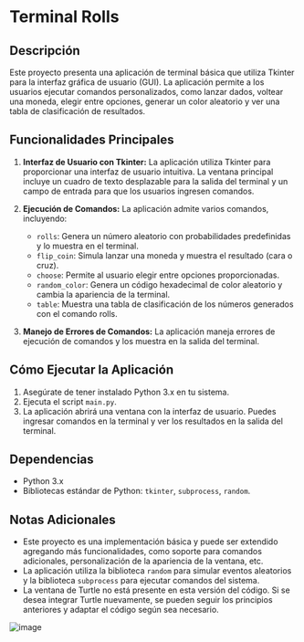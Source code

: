 # Terminal Rolls

## Descripción
Este proyecto presenta una aplicación de terminal básica que utiliza Tkinter para la interfaz gráfica de usuario (GUI). La aplicación permite a los usuarios ejecutar comandos personalizados, como lanzar dados, voltear una moneda, elegir entre opciones, generar un color aleatorio y ver una tabla de clasificación de resultados.

## Funcionalidades Principales
1. **Interfaz de Usuario con Tkinter:** La aplicación utiliza Tkinter para proporcionar una interfaz de usuario intuitiva. La ventana principal incluye un cuadro de texto desplazable para la salida del terminal y un campo de entrada para que los usuarios ingresen comandos.

2. **Ejecución de Comandos:** La aplicación admite varios comandos, incluyendo:
   - `rolls`: Genera un número aleatorio con probabilidades predefinidas y lo muestra en el terminal.
   - `flip_coin`: Simula lanzar una moneda y muestra el resultado (cara o cruz).
   - `choose`: Permite al usuario elegir entre opciones proporcionadas.
   - `random_color`: Genera un código hexadecimal de color aleatorio y cambia la apariencia de la terminal.
   - `table`: Muestra una tabla de clasificación de los números generados con el comando rolls.

3. **Manejo de Errores de Comandos:** La aplicación maneja errores de ejecución de comandos y los muestra en la salida del terminal.

## Cómo Ejecutar la Aplicación
1. Asegúrate de tener instalado Python 3.x en tu sistema.
2. Ejecuta el script `main.py`.
3. La aplicación abrirá una ventana con la interfaz de usuario. Puedes ingresar comandos en la terminal y ver los resultados en la salida del terminal.

## Dependencias
- Python 3.x
- Bibliotecas estándar de Python: `tkinter`, `subprocess`, `random`.

## Notas Adicionales
- Este proyecto es una implementación básica y puede ser extendido agregando más funcionalidades, como soporte para comandos adicionales, personalización de la apariencia de la ventana, etc.
- La aplicación utiliza la biblioteca `random` para simular eventos aleatorios y la biblioteca `subprocess` para ejecutar comandos del sistema.
- La ventana de Turtle no está presente en esta versión del código. Si se desea integrar Turtle nuevamente, se pueden seguir los principios anteriores y adaptar el código según sea necesario.



![image](https://github.com/JuanRomero2005/Trabajo-2-ssoo/assets/160537197/4879aa84-c6a5-4139-b2cb-60d2c94dc354)

